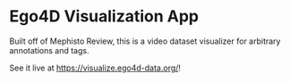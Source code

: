 # Ego4D Visualization App

Built off of Mephisto Review, this is a video dataset visualizer for arbitrary annotations and tags.

See it live at https://visualize.ego4d-data.org/!
